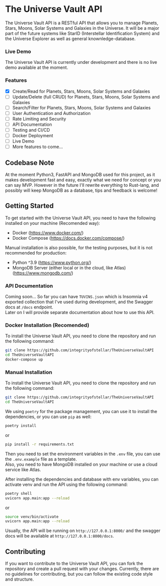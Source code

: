 # The Universe Vault API
The Universe Vault API is a RESTful API that allows you to manage Planets, Stars, Moons, Solar Systems and Galaxies in the Universe.
It will be a major part of the future systems like StarID (Interstellar Identification System) and the Universe Explorer as well as general knownledge-database.

### Live Demo
The Universe Vault API is currently under development and there is no live demo available at the moment.

### Features
- [x] Create/Read for Planets, Stars, Moons, Solar Systems and Galaxies
- [ ] Update/Delete (full CRUD) for Planets, Stars, Moons, Solar Systems and Galaxies
- [ ] Search/Filter for Planets, Stars, Moons, Solar Systems and Galaxies
- [ ] User Authentication and Authorization
- [ ] Rate Limiting and Security
- [ ] API Documentation
- [ ] Testing and CI/CD
- [ ] Docker Deployment
- [ ] Live Demo
- [ ] More features to come...
## Codebase Note
At the moment Python3, FastAPI and MongoDB used for this project, as it makes development fast and easy, exactly what we need for concept or you can say MVP.
However in the future I'll rewrite everything to Rust-lang, and possibly will keep MongoDB as a database, tips and feedback is welcome!

## Getting Started
To get started with the Universe Vault API, you need to have the following installed on your machine (Recomended way):
- Docker (https://www.docker.com/)
- Docker Compose (https://docs.docker.com/compose/)

Manual installation is also possible, for the testing purposes, but it is not recommended for production:
- Python ^3.9 (https://www.python.org/)
- MongoDB Server (either local or in the cloud, like Atlas) (https://www.mongodb.com/)

### API Documentation 
Coming soon...
So far you can have `TUVINS.json` which is Insomnia v4 exported collection that I've used during development, and the Swagger docs at `/docs` endpoint.  
Later on I will provide separate documentation about how to use this API.

### Docker Installation (Recomended)
To install the Universe Vault API, you need to clone the repository and run the following command:
```bash
git clone https://github.com/integrityofstellar/TheUniverseVaultAPI
cd TheUniverseVaultAPI
docker-compose up
```

### Manual Installation
To install the Universe Vault API, you need to clone the repository and run the following command:
```bash
git clone https://github.com/integrityofstellar/TheUniverseVaultAPI
cd TheUniverseVaultAPI
```
We using `poetry` for the package management, you can use it to install the dependencies, or you can use `pip` as well:
```bash
poetry install
```
or
```bash
pip install -r requirements.txt
```
Then you need to set the environment variables in the `.env` file, you can use the `.env.example` file as a template.  
Also, you need to have MongoDB installed on your machine or use a cloud service like Atlas.

After installing the dependencies and database with env variables, you can activate venv and run the API using the following command:
```bash
poetry shell
uvicorn app.main:app --reload
```
or
```bash
source venv/bin/activate
uvicorn app.main:app --reload
```

Usually, the API will be running on `http://127.0.0.1:8000/` and the swagger docs will be available at `http://127.0.0.1:8000/docs`.

## Contributing
If you want to contribute to the Universe Vault API, you can fork the repository and create a pull request with your changes.
Currently, there are no guidelines for contributing, but you can follow the existing code style and structure.
